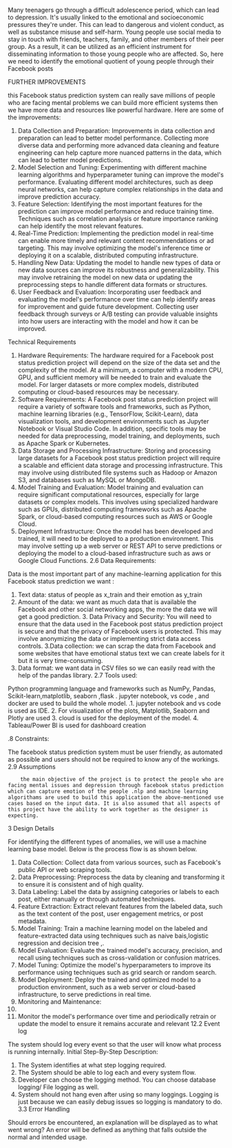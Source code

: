 
Many teenagers go through a difficult adolescence period,
which can lead to depression. It's usually linked to the emotional and
socioeconomic pressures they're under. This can lead to dangerous and violent
conduct, as well as substance misuse and self-harm. Young people use social
media to stay in touch with friends, teachers, family, and other members of
their peer group. As a result, it can be utilized as an efficient instrument
for disseminating information to those young people who are affected. So, here
we need to identify the emotional quotient of young people through their
Facebook posts


 FURTHER IMPROVEMENTS


this Facebook status prediction system can really save millions of people who are facing mental problems we can build more efficient systems then we have more data and resources like powerful hardware.
Here are some of the improvements:
1.	Data Collection and Preparation: Improvements in data collection and preparation can lead to better model performance. Collecting more diverse data and performing more advanced data cleaning and feature engineering can help capture more nuanced patterns in the data, which can lead to better model predictions.
2.	Model Selection and Tuning: Experimenting with different machine learning algorithms and hyperparameter tuning can improve the model's performance. Evaluating different model architectures, such as deep neural networks, can help capture complex relationships in the data and improve prediction accuracy.
3.	Feature Selection: Identifying the most important features for the prediction can improve model performance and reduce training time. Techniques such as correlation analysis or feature importance ranking can help identify the most relevant features.
4.	Real-Time Prediction: Implementing the prediction model in real-time can enable more timely and relevant content recommendations or ad targeting. This may involve optimizing the model's inference time or deploying it on a scalable, distributed computing infrastructure.
5.	Handling New Data: Updating the model to handle new types of data or new data sources can improve its robustness and generalizability. This may involve retraining the model on new data or updating the preprocessing steps to handle different data formats or structures.
6.	User Feedback and Evaluation: Incorporating user feedback and evaluating the model's performance over time can help identify areas for improvement and guide future development. Collecting user feedback through surveys or A/B testing can provide valuable insights into how users are interacting with the model and how it can be improved.

 Technical Requirements
 
 

1.	Hardware Requirements: The hardware required for a Facebook post status prediction project will depend on the size of the data set and the complexity of the model. At a minimum, a computer with a modern CPU, GPU, and sufficient memory will be needed to train and evaluate the model. For larger datasets or more complex models, distributed computing or cloud-based resources may be necessary.
2.	Software Requirements: A Facebook post status prediction project will require a variety of software tools and frameworks, such as Python, machine learning libraries (e.g., TensorFlow, Scikit-Learn), data visualization tools, and development environments such as Jupyter Notebook or Visual Studio Code. In addition, specific tools may be needed for data preprocessing, model training, and deployments, such as Apache Spark or Kubernetes.
3.	Data Storage and Processing Infrastructure: Storing and processing large datasets for a Facebook post status prediction project will require a scalable and efficient data storage and processing infrastructure. This may involve using distributed file systems such as Hadoop or Amazon S3, and databases such as MySQL or MongoDB.
4.	Model Training and Evaluation: Model training and evaluation can require significant computational resources, especially for large datasets or complex models. This involves using specialized hardware such as GPUs, distributed computing frameworks such as Apache Spark, or cloud-based computing resources such as AWS or Google Cloud.
5.	Deployment Infrastructure: Once the model has been developed and trained, it will need to be deployed to a production environment. This may involve setting up a web server or REST API to serve predictions or deploying the model to a cloud-based infrastructure such as aws or Google Cloud Functions.
2.6 Data Requirements:

Data is the most important part of any machine-learning application for this Facebook status prediction we want :
1.	Text data: status of people as x_train and their emotion  as y_train
2.	Amount of the data: we want as much data that is available the Facebook and other social networking apps, the more the data we will get a good prediction.    3. Data Privacy and Security: You will need to ensure that the data used in the Facebook post status prediction project is secure and that the privacy of Facebook users is protected. This may involve anonymizing the data or implementing strict data access controls.
3.Data collection:  we can scrap the data from Facebook and some websites that have emotional status text we can create labels for it but it is very time-consuming.
4.	Data format: we want data in CSV files so we can easily read with the help of the pandas library.
2.7 Tools used:

Python
programming language and frameworks such as NumPy, Pandas, Scikit-learn,matplotlib, seaborn ,flask .
jupyter notebook, vs code , and docker are used to build the whole model.
.1.  jupyter notebook and vs code is used as IDE.
2.	For visualization of the plots, Matplotlib, Seaborn and Plotly are used
3.	cloud is used for the deployment of the model.
4.	Tableau/Power Bl is used for dashboard creation

.8 Constraints:


The facebook status prediction system must be user friendly, as automated as possible and users should not be required to know any of the workings.
2.9 Assumptions



        the main objective of the project is to protect the people who are facing mental issues and depression through facebook status prediction which can capture emotion of the people .nlp and machine learning algorithams are used to build this application the above-mentioned use cases based on the input data. It is also assumed that all aspects of this project have the ability to work together as the designer is expecting.
3       Design Details




For identifying the different types of anomalies, we will use a machine learning base model. Below is the process flow is as shown below.
1.	Data Collection: Collect data from various sources, such as Facebook's public API or web scraping tools.
2.	Data Preprocessing: Preprocess the data by cleaning and transforming it to ensure it is consistent and of high quality.
3.	Data Labeling: Label the data by assigning categories or labels to each post, either manually or through automated techniques.
4.	Feature Extraction: Extract relevant features from the labeled data, such as the text content of the post, user engagement metrics, or post metadata.
5.	Model Training: Train a machine learning model on the labeled and feature-extracted data using techniques such as naive bais,logistic regression and decision tree ,.
6.	Model Evaluation: Evaluate the trained model's accuracy, precision, and recall using techniques such as cross-validation or confusion matrices.
7.	Model Tuning: Optimize the model's hyperparameters to improve its performance using techniques such as grid search or random search.
8.	Model Deployment: Deploy the trained and optimized model to a production environment, such as a web server or cloud-based infrastructure, to serve predictions in real time.
9.	Monitoring and Maintenance: 
10.	
11.	Monitor the model's performance over time and periodically retrain or update the model to ensure it remains accurate and relevant
12.2 Event log


The system should log every event so that the user will know what process is running internally.
Initial Step-By-Step Description:
1.	The System identifies at what step logging required.
2.	The System should be able to log each and every system flow.
3.	Developer can choose the logging method. You can choose database logging/ File logging as well.
4.	System should not hang even after using so many loggings. Logging is just because we can easily debug issues so logging is mandatory to do.
3.3 Error Handling


Should errors be encountered, an explanation will be displayed as to what went wrong? An error will be defined as anything that falls outside the normal and intended usage.

